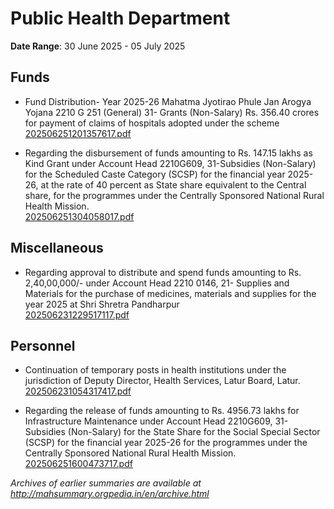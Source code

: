 # Public Health Department

**Date Range**: 30 June 2025 - 05 July 2025


## Funds
- Fund Distribution- Year 2025-26 Mahatma Jyotirao Phule Jan Arogya Yojana 2210 G 251 (General) 31- Grants (Non-Salary) Rs. 356.40 crores for payment of claims of hospitals adopted under the scheme\
  [202506251201357617.pdf](https://gr.maharashtra.gov.in/Site/Upload/Government%20Resolutions/English/202506251201357617.pdf)

- Regarding the disbursement of funds amounting to Rs. 147.15 lakhs as Kind Grant under Account Head 2210G609, 31-Subsidies (Non-Salary) for the Scheduled Caste Category (SCSP) for the financial year 2025-26, at the rate of 40 percent as State share equivalent to the Central share, for the programmes under the Centrally Sponsored National Rural Health Mission.\
  [202506251304058017.pdf](https://gr.maharashtra.gov.in/Site/Upload/Government%20Resolutions/English/202506251304058017.pdf)

## Miscellaneous
- Regarding approval to distribute and spend funds amounting to Rs. 2,40,00,000/- under Account Head 2210 0146, 21- Supplies and Materials for the purchase of medicines, materials and supplies for the year 2025 at Shri Shretra Pandharpur\
  [202506231229517117.pdf](https://gr.maharashtra.gov.in/Site/Upload/Government%20Resolutions/English/202506231229517117.pdf)

## Personnel
- Continuation of temporary posts in health institutions under the jurisdiction of Deputy Director, Health Services, Latur Board, Latur.\
  [202506231054317417.pdf](https://gr.maharashtra.gov.in/Site/Upload/Government%20Resolutions/English/202506231054317417.pdf)

- Regarding the release of funds amounting to Rs. 4956.73 lakhs for Infrastructure  Maintenance under Account Head 2210G609, 31-Subsidies (Non-Salary) for the State Share for the Social Special Sector (SCSP) for the financial year 2025-26 for the programmes under the Centrally Sponsored National Rural Health Mission.\
  [202506251600473717.pdf](https://gr.maharashtra.gov.in/Site/Upload/Government%20Resolutions/English/202506251600473717.pdf)


*Archives of earlier summaries are available at http://mahsummary.orgpedia.in/en/archive.html*